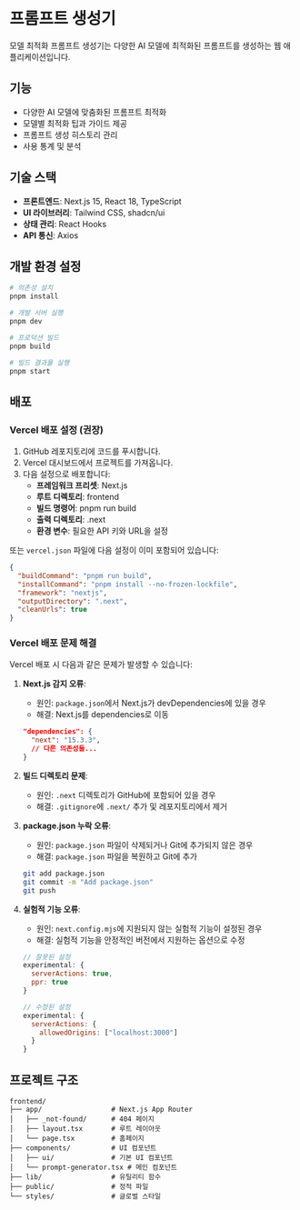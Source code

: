 # 프롬프트 생성기

모델 최적화 프롬프트 생성기는 다양한 AI 모델에 최적화된 프롬프트를 생성하는 웹 애플리케이션입니다.

## 기능

- 다양한 AI 모델에 맞춤화된 프롬프트 최적화
- 모델별 최적화 팁과 가이드 제공
- 프롬프트 생성 히스토리 관리
- 사용 통계 및 분석

## 기술 스택

- **프론트엔드**: Next.js 15, React 18, TypeScript
- **UI 라이브러리**: Tailwind CSS, shadcn/ui
- **상태 관리**: React Hooks
- **API 통신**: Axios

## 개발 환경 설정

```bash
# 의존성 설치
pnpm install

# 개발 서버 실행
pnpm dev

# 프로덕션 빌드
pnpm build

# 빌드 결과물 실행
pnpm start
```

## 배포

### Vercel 배포 설정 (권장)

1. GitHub 레포지토리에 코드를 푸시합니다.
2. Vercel 대시보드에서 프로젝트를 가져옵니다.
3. 다음 설정으로 배포합니다:
   - **프레임워크 프리셋**: Next.js
   - **루트 디렉토리**: frontend
   - **빌드 명령어**: pnpm run build
   - **출력 디렉토리**: .next
   - **환경 변수**: 필요한 API 키와 URL을 설정

또는 `vercel.json` 파일에 다음 설정이 이미 포함되어 있습니다:

```json
{
  "buildCommand": "pnpm run build",
  "installCommand": "pnpm install --no-frozen-lockfile",
  "framework": "nextjs",
  "outputDirectory": ".next",
  "cleanUrls": true
}
```

### Vercel 배포 문제 해결

Vercel 배포 시 다음과 같은 문제가 발생할 수 있습니다:

1. **Next.js 감지 오류**:

   - 원인: `package.json`에서 Next.js가 devDependencies에 있을 경우
   - 해결: Next.js를 dependencies로 이동

   ```json
   "dependencies": {
     "next": "15.3.3",
     // 다른 의존성들...
   }
   ```

2. **빌드 디렉토리 문제**:

   - 원인: `.next` 디렉토리가 GitHub에 포함되어 있을 경우
   - 해결: `.gitignore`에 `.next/` 추가 및 레포지토리에서 제거

3. **package.json 누락 오류**:

   - 원인: `package.json` 파일이 삭제되거나 Git에 추가되지 않은 경우
   - 해결: `package.json` 파일을 복원하고 Git에 추가

   ```bash
   git add package.json
   git commit -m "Add package.json"
   git push
   ```

4. **실험적 기능 오류**:

   - 원인: `next.config.mjs`에 지원되지 않는 실험적 기능이 설정된 경우
   - 해결: 실험적 기능을 안정적인 버전에서 지원하는 옵션으로 수정

   ```javascript
   // 잘못된 설정
   experimental: {
     serverActions: true,
     ppr: true
   }

   // 수정된 설정
   experimental: {
     serverActions: {
       allowedOrigins: ["localhost:3000"]
     }
   }
   ```

## 프로젝트 구조

```
frontend/
├── app/                 # Next.js App Router
│   ├── _not-found/      # 404 페이지
│   ├── layout.tsx       # 루트 레이아웃
│   └── page.tsx         # 홈페이지
├── components/          # UI 컴포넌트
│   ├── ui/              # 기본 UI 컴포넌트
│   └── prompt-generator.tsx # 메인 컴포넌트
├── lib/                 # 유틸리티 함수
├── public/              # 정적 파일
└── styles/              # 글로벌 스타일
```
